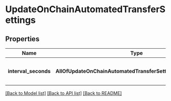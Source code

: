 # UpdateOnChainAutomatedTransferSettings

## Properties
Name | Type | Description | Notes
------------ | ------------- | ------------- | -------------
**interval_seconds** | **AllOfUpdateOnChainAutomatedTransferSettingsIntervalSeconds** | How often should the processor run | [optional] 

[[Back to Model list]](../README.md#documentation-for-models) [[Back to API list]](../README.md#documentation-for-api-endpoints) [[Back to README]](../README.md)

